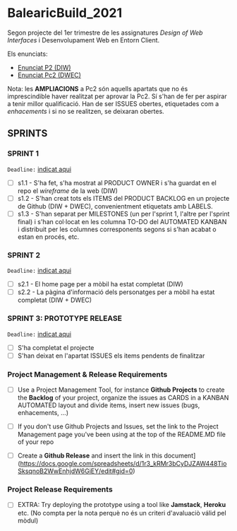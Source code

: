 # BalearicBuild_2021
Segon projecte del 1er trimestre de les assignatures _Design of Web Interfaces_ i Desenvolupament Web en Entorn Client.

Els enunciats: 

- [Enunciat P2 (DIW)](https://docs.google.com/document/d/1Xf5YXEFK-uyKkfcKPDUHtSW9Ta3xRqP4V1f_vQ0mb_U/edit#)
- [Enunciat Pc2 (DWEC)](https://docs.google.com/document/d/1lx-whEXZHYdUa27IJMJCYJfctSzRPL8DxmKn1Fh4ld4/edit#)

Nota: les **AMPLIACIONS** a Pc2 són aquells apartats que no és imprescindible haver realitzat per aprovar la Pc2. Sí s'han de fer per aspirar a tenir millor qualificació. Han de ser ISSUES obertes, etiquetades com a _enhacements_ i si no se realitzen, se deixaran obertes.

## SPRINTS

### SPRINT 1
`Deadline:` [indicat aqui](https://docs.google.com/spreadsheets/d/1IImWEP7pE9mOnzujvaJ5qUBOMgg2PD53_dEWDaSOyZQ/edit#gid=0)

- [ ] s1.1 - S'ha fet, s'ha mostrat al PRODUCT OWNER i s'ha guardat en el repo el _wireframe_ de la web (DIW)
- [ ] s1.2 - S'han creat tots els ITEMS del PRODUCT BACKLOG en un projecte de Github (DIW + DWEC), convenientment etiquetats amb LABELS. 
- [ ] s1.3 - S'han separat per MILESTONES (un per l'sprint 1, l'altre per l'sprint final) i s'han col·locat en les columna TO-DO del AUTOMATED KANBAN i distribuit per les columnes corresponents segons si s'han acabat o estan en procés, etc.

### SPRINT 2
`Deadline:` [indicat aqui](https://docs.google.com/spreadsheets/d/1IImWEP7pE9mOnzujvaJ5qUBOMgg2PD53_dEWDaSOyZQ/edit#gid=0)

- [ ] s2.1 - El home page per a mòbil ha estat completat (DIW)
- [ ] s2.2 - La pàgina d'informació dels personatges per a mòbil ha estat completat (DIW + DWEC)
 
### SPRINT 3: PROTOTYPE RELEASE
`Deadline:` [indicat aqui](https://docs.google.com/spreadsheets/d/1IImWEP7pE9mOnzujvaJ5qUBOMgg2PD53_dEWDaSOyZQ/edit#gid=0)

- [ ] S'ha completat el projecte
- [ ] S'han deixat en l'apartat ISSUES els items pendents de finalitzar

### Project Management & Release Requirements

- [ ] Use a Project Management Tool, for instance **Github Projects** to create the **Backlog** of your project, organize the issues as CARDS in a KANBAN AUTOMATED layout and divide items, insert new issues (bugs, enhacements, ...) 
- [ ] If you don't use Github Projects and Issues, set the link to the Project Management page you've been using at the top of the README.MD file of your repo
- [ ] Create a **Github Release** and insert the link in this document](https://docs.google.com/spreadsheets/d/1r3_kRMr3bCyDJZAW448TioSksqnoB2WwEnhjdW6GiEY/edit#gid=0)


### Project Release Requirements

- [ ] EXTRA: Try deploying the prototype using a tool like **Jamstack**, **Heroku** etc. (No compta per la nota perquè no és un criteri d'avaluaciò válid pel mòdul)